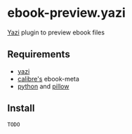 # ebook-preview.yazi
[Yazi](https://github.com/sxyazi/yazi) plugin to preview ebook files

## Requirements
- [yazi](https://github.com/sxyazi/yazi)
- [calibre's](https://calibre-ebook.com/) ebook-meta
- [python](https://www.python.org/) and [pillow](https://pypi.org/project/pillow/)

## Install
```shell
TODO
```
